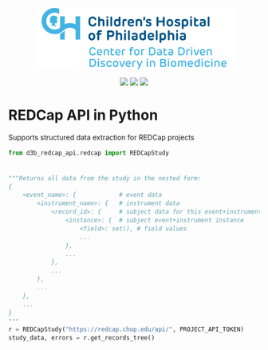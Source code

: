 <p align="center">
  <img alt="Logo for The Center for Data Driven Discovery" src="docs/_media/logo.svg" width="400px" />
</p>
<p align="center">
  <a href="https://github.com/d3b-center/d3b-redcap-api-python/blob/master/LICENSE"><img src="https://img.shields.io/github/license/d3b-center/d3b-redcap-api-python.svg?style=for-the-badge"></a>
  <a href="https://circleci.com/gh/d3b-center/d3b-redcap-api-python"><img src="https://img.shields.io/circleci/project/github/d3b-center/d3b-redcap-api-python.svg?style=for-the-badge"></a>
  <a href="https://github.com/psf/black"><img src="https://img.shields.io/badge/code%20style-black ----line--length 80-000000.svg?style=for-the-badge"></a>
</p>

# REDCap API in Python

Supports structured data extraction for REDCap projects

```Python
from d3b_redcap_api.redcap import REDCapStudy


"""Returns all data from the study in the nested form:
{
    <event_name>: {            # event data
        <instrument_name>: {   # instrument data
            <record_id>: {     # subject data for this event+instrument
                <instance>: {  # subject event+instrument instance
                    <field>: set(), # field values
                    ...
                },
                ...
            },
            ...
        },
        ...
    },
    ...
}
"""
r = REDCapStudy("https://redcap.chop.edu/api/", PROJECT_API_TOKEN)
study_data, errors = r.get_records_tree()
```
